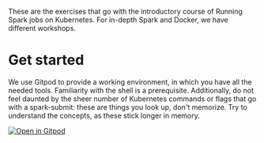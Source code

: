 These are the exercises that go with the introductory course of Running Spark
jobs on Kubernetes. For in-depth Spark and Docker, we have different workshops.


# Get started

We use Gitpod to provide a working environment, in which you have all the
needed tools. Familiarity with the shell is a prerequisite. Additionally, do
not feel daunted by the sheer number of Kubernetes commands or flags that go
with a spark-submit: these are things you look up, don't memorize. Try to
understand the concepts, as these stick longer in memory.

[![Open in Gitpod][gitpod logo]][this gitpod]

[this gitpod]: https://gitpod.io/#https://github.com/datamindedacademy/spark_on_kubernetes
[gitpod logo]: https://gitpod.io/button/open-in-gitpod.svg
